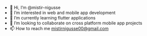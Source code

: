 - 👋 Hi, I’m @mistir-nigusse
- 👀 I’m interested in web and mobile app development
- 🌱 I’m currently learning flutter applications
- 💞️ I’m looking to collaborate on cross platform mobile app projects
- 📫 How to reach me mistirnigusse00@gmail.com

